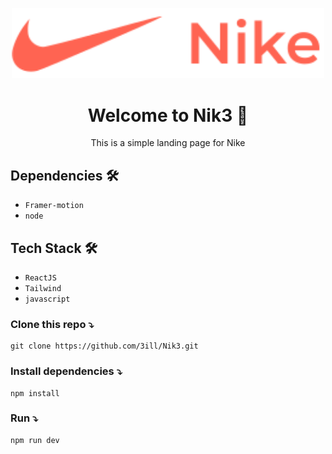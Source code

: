<p align="center"><a href="/" target="_blank"><img src="https://github.com/3ill/Nik3/blob/main/src/assets/images/header-logo.svg" width="500"></a></p>

<h1 align="center">Welcome to Nik3 👋</h1>

<p align="center">This is a simple landing page for Nike</p>

## Dependencies 🛠

- `Framer-motion`
- `node`

## Tech Stack 🛠

- `ReactJS`
- `Tailwind`
- `javascript`

### Clone this repo ⤵

```cli
git clone https://github.com/3ill/Nik3.git
```

### Install dependencies ⤵

```cli
npm install
```

### Run ⤵

```cli
npm run dev
```
